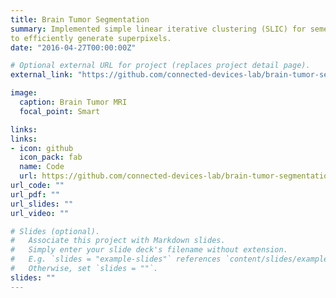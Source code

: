 ```yaml
---
title: Brain Tumor Segmentation
summary: Implemented simple linear iterative clustering (SLIC) for sementing MRI brain images to help in tumor detection. SLIC adapts a k-means clustering approach
to efficiently generate superpixels.
date: "2016-04-27T00:00:00Z"

# Optional external URL for project (replaces project detail page).
external_link: "https://github.com/connected-devices-lab/brain-tumor-segmentation"

image:
  caption: Brain Tumor MRI
  focal_point: Smart

links:
links:
- icon: github
  icon_pack: fab
  name: Code
  url: https://github.com/connected-devices-lab/brain-tumor-segmentation
url_code: ""
url_pdf: ""
url_slides: ""
url_video: ""

# Slides (optional).
#   Associate this project with Markdown slides.
#   Simply enter your slide deck's filename without extension.
#   E.g. `slides = "example-slides"` references `content/slides/example-slides.md`.
#   Otherwise, set `slides = ""`.
slides: ""
---
```

